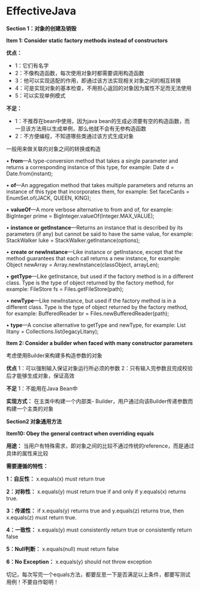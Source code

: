 # EffectiveJava

**Section 1：对象的创建及销毁**

**Item 1: Consider static factory methods instead of constructors**
 
 **优点：**
 * 1：它们有名字
 * 2：不像构造函数，每次使用对象时都需要调用构造函数
 * 3：他可以实现适配的作用，即通过该方法实现相关对象之间的相互转换
 * 4：可是实现对象的基本检查，不用担心返回的对象因为属性不足而无法使用
 * 5：可以实现单例模式
 
 **不足：**
 * 1：不推荐在bean中使用，因为java bean的生成必须要有空的构造函数，而一旦该方法用以生成单例，那么他就不会有无参构造函数
 * 2：不方便编程，不知道哪些类通过该方式生成对象
 
 一般用来做关联的对象之间的转换或构造
 
 • **from**—A type-conversion method that takes a single parameter and returns a
 corresponding instance of this type, for example:
    Date d = Date.from(instant);
    
 • **of**—An aggregation method that takes multiple parameters and returns an instance
 of this type that incorporates them, for example:
    Set<Rank> faceCards = EnumSet.of(JACK, QUEEN, KING);
    
 • **valueOf**—A more verbose alternative to from and of, for example:
    BigInteger prime = BigInteger.valueOf(Integer.MAX_VALUE);
    
 • **instance or getInstance**—Returns an instance that is described by its parameters
 (if any) but cannot be said to have the same value, for example:
    StackWalker luke = StackWalker.getInstance(options);
    
 • **create or newInstance**—Like instance or getInstance, except that the
 method guarantees that each call returns a new instance, for example:
    Object newArray = Array.newInstance(classObject, arrayLen);
    
 • **getType**—Like getInstance, but used if the factory method is in a different
 class. Type is the type of object returned by the factory method, for example:
    FileStore fs = Files.getFileStore(path);
    
 • **newType**—Like newInstance, but used if the factory method is in a different
 class. Type is the type of object returned by the factory method, for example:
    BufferedReader br = Files.newBufferedReader(path);
    
 • **type**—A concise alternative to getType and newType, for example:
    List<Complaint> litany = Collections.list(legacyLitany);
 
 
 **Item 2: Consider a builder when faced with many constructor
 parameters**
 
 考虑使用Builder来构建多构造参数的对象
 
 **优点**
 1：可以强制输入保证对象运行所必须的参数
 2：只有输入完参数且完成校验后才能够生成对象，保证高效
 
 **不足**
 1：不能用在Java Bean中
 
 **实现方式：**
 在主类中构建一个内部类- Builder，用户通过向该Builder传递参数而构建一个主类的对象
 
 
 **Section2 对象通用方法**
 
 **Item10: Obey the general contract when overriding equals**
 
 **用途：** 当用户有特殊需求，即对象之间的比较不通过传统的reference，而是通过具体的属性来比较
 
 **需要遵循的特性：**
 
 **1：自反性：** x.equals(x) must return true
 
 **2：对称性：** x.equals(y) must return true if and only if y.equals(x) returns true.
 
 **3：传递性：** if x.equals(y) returns true and y.equals(z) returns true, then x.equals(z) must return true.
 
 **4：一致性：** x.equals(y) must consistently return true or consistently return false
 
 **5：Null判断：** x.equals(null) must return false
 
 **6：No Exception：** x.equals(y) should not throw exception
 
 切记，每次写完一个equals方法，都要反思一下是否满足以上条件，都要写测试用例！不要自作聪明！
